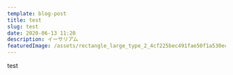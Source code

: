 ```yaml
---
template: blog-post
title: test
slug: test
date: 2020-06-13 11:20
description: イーサリアム
featuredImage: /assets/rectangle_large_type_2_4cf225bec491fae50f1a530ec63399ed.webp
---
```

test